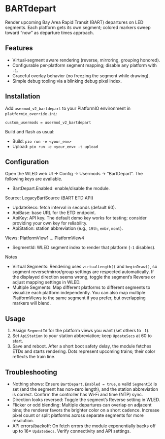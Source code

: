 # BARTdepart

Render upcoming Bay Area Rapid Transit (BART) departures on LED segments.
Each platform gets its own segment; colored markers sweep toward “now” as
departure times approach.

## Features

- Virtual‑segment aware rendering (reverse, mirroring, grouping honored).
- Configurable per‑platform segment mapping; disable any platform with `-1`.
- Graceful overlay behavior (no freezing the segment while drawing).
- Simple debug tooling via a blinking debug pixel index.

## Installation

Add `usermod_v2_bartdepart` to your PlatformIO environment in
`platformio_override.ini`:

```
custom_usermods = usermod_v2_bartdepart
```

Build and flash as usual:
- Build: `pio run -e <your_env>`
- Upload: `pio run -e <your_env> -t upload`

## Configuration

Open the WLED web UI → Config → Usermods → “BartDepart”. The following keys are
available.

- BartDepart.Enabled: enable/disable the module.

Source: LegacyBartSource (BART ETD API)
- UpdateSecs: fetch interval in seconds (default 60).
- ApiBase: base URL for the ETD endpoint.
- ApiKey: API key. The default demo key works for testing; consider providing
  your own key for reliability.
- ApiStation: station abbreviation (e.g., `19th`, `embr`, `mont`).

Views: PlatformView1 … PlatformView4
- SegmentId: WLED segment index to render that platform (`-1` disables).

Notes
- Virtual Segments: Rendering uses `virtualLength()` and `beginDraw()`, so
  segment reverse/mirror/group settings are respected automatically. If the
  displayed direction seems wrong, toggle the segment’s Reverse or adjust
  mapping settings in WLED.
- Multiple Segments: Map different platforms to different segments to visualize
  each platform independently. You can also map multiple PlatformViews to the
  same segment if you prefer, but overlapping markers will blend.

## Usage

1) Assign `SegmentId` for the platform views you want (set others to `-1`).
2) Set `ApiStation` to your station abbreviation; keep `UpdateSecs` at 60 to
   start.
3) Save and reboot. After a short boot safety delay, the module fetches ETDs
   and starts rendering. Dots represent upcoming trains; their color reflects
   the train line.

## Troubleshooting

- Nothing shows: Ensure `BartDepart.Enabled = true`, a valid `SegmentId` is set
  (and the segment has non‑zero length), and the station abbreviation is
  correct. Confirm the controller has Wi‑Fi and time (NTP) sync.
- Direction looks reversed: Toggle the segment’s Reverse setting in WLED.
- Flicker or odd blending: Multiple departures can overlap on adjacent bins; the
  renderer favors the brighter color on a short cadence. Increase pixel count or
  split platforms across separate segments for more resolution.
- API errors/backoff: On fetch errors the module exponentially backs off up to
  16× `UpdateSecs`. Verify connectivity and API settings.
